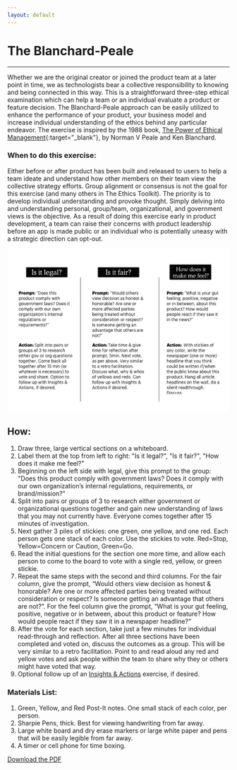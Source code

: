 ```yaml
---
layout: default
---
```


# The Blanchard-Peale

* * *

Whether we are the original creator or joined the product team at a later point in time, we as technologists bear a collective responsibility to knowing and being connected in this way. This is a straightforward three-step ethical examination which can help a team or an individual evaluate a product or feature decision. The Blanchard-Peale approach can be easily utilized to enhance the performance of your product, your business model and increase individual understanding of the ethics behind any particular endeavor. The exercise is inspired by the 1988 book, [The Power of Ethical Management](https://www.amazon.com/Power-Ethical-Management-Norman-Peale/dp/0688070620){:target="_blank"}, by Norman V Peale and Ken Blanchard.

### When to do this exercise: 

Either before or after product has been built and released to users to help a team ideate and understand how other members on their team view the collective strategy efforts. Group alignment or consensus is not the goal for this exercise (and many others in The Ethics Toolkit). The priority is to develop individual understanding and provoke thought. Simply delving into and understanding personal, group/team, organizational, and government views is the objective. As a result of doing this exercise early in product development, a team can raise their concerns with product leadership before an app is made public or an individual who is potentially uneasy with a strategic direction can opt-out.

![Blanchard-Peale Framework](assets/img/Blanchard-Peale.jpg "blanchard peale visual, see how section")

## How:

1. Draw three, large vertical sections on a whiteboard.
2. Label them at the top from left to right: "Is it legal?", "Is it fair?", "How does it make me feel?"
3. Beginning on the left side with legal, give this prompt to the group: "Does this product comply with government laws? Does it comply with our own organization’s internal regulations, requirements, or brand/mission?"
4. Split into pairs or groups of 3 to research either government or organizational questions together and gain new understanding of laws that you may not currently have. Everyone comes together after 15 minutes of investigation.
5. Next gather 3 piles of stickies: one green, one yellow, and one red. Each person gets one stack of each color. Use the stickies to vote. Red=Stop, Yellow=Concern or Caution, Green=Go.
6. Read the initial questions for the section one more time, and allow each person to come to the board to vote with a single red, yellow, or green stickie.
7. Repeat the same steps with the second and third columns. For the fair column, give the prompt, “Would others view decision as honest & honorable? Are one or more affected parties being treated without consideration or respect? Is someone getting an advantage that others are not?”. For the feel column give the prompt, “What is your gut feeling, positive, negative or in between, about this product or feature? How would people react if they saw it in a newspaper headline?”
8. After the vote for each section, take just a few minutes for individual read-through and reflection. After all three sections have been completed and voted on, discuss the outcomes as a group. This will be very similar to a retro facilitation. Point to and read aloud any red and yellow votes and ask people within the team to share why they or others might have voted that way. 
9. Optional follow up of an 
[Insights & Actions](http://www.designkit.org/methods/62) exercise, if desired.

### Materials List:
1. Green, Yellow, and Red Post-It notes. One small stack of each color, per person.
2. Sharpie Pens, thick. Best for viewing handwriting from far away.
3. Large white board and dry erase markers or large white paper and pens that will be easily legible from far away.
4. A timer or cell phone for time boxing.

[Download the PDF](assets/pdfs/Blanchard-Peale.pdf "blanchard peale download pdf")
